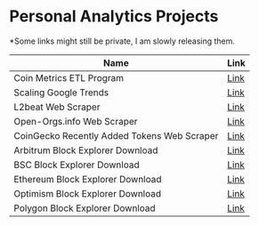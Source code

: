 # Personal Analytics Projects

*Some links might still be private, I am slowly releasing them. 

Name| Link
--- | ---
Coin Metrics ETL Program|[Link](https://github.com/custom-hyper/coin-metrics)
Scaling Google Trends|[Link](https://github.com/custom-hyper/google-trends)
L2beat Web Scraper|[Link](https://github.com/custom-hyper/L2beat)
Open-Orgs.info Web Scraper|[Link](https://github.com/custom-hyper/open_orgs_info)
CoinGecko Recently Added Tokens Web Scraper|[Link](https://github.com/custom-hyper/coingecko/tree/master/coingecko_recently_added)
Arbitrum Block Explorer Download|[Link](https://github.com/custom-hyper/blockchains-explorer/tree/main/arbitrum_scan)
BSC Block Explorer Download|[Link](https://github.com/custom-hyper/blockchains-explorer/tree/main/bsc_scan)
Ethereum Block Explorer Download|[Link](https://github.com/custom-hyper/blockchains-explorer/tree/main/ether_scan)
Optimism Block Explorer Download|[Link](https://github.com/custom-hyper/blockchains-explorer/tree/main/optimism_scan)
Polygon Block Explorer Download | [Link](https://github.com/custom-hyper/blockchains-explorer/tree/main/polygon_scan)
